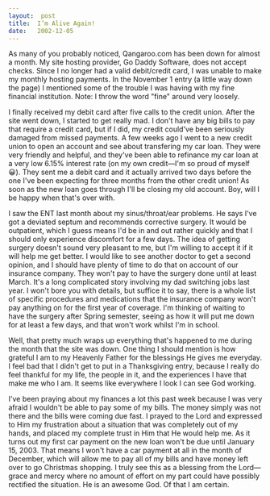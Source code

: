 ```yaml
---
layout:  post
title:  I’m Alive Again!
date:   2002-12-05
---
```


As many of you probably noticed, Qangaroo.com has been down for almost a month. My site hosting provider, Go Daddy Software, does not accept checks. Since I no longer had a valid debit/credit card, I was unable to make my monthly hosting payments. In the November 1 entry (a little way down the page) I mentioned some of the trouble I was having with my fine financial institution. Note: I throw the word "fine" around very loosely.

I finally received my debit card after five calls to the credit union. After the site went down, I started to get really mad. I don't have any big bills to pay that require a credit card, but if I did, my credit could've been seriously damaged from missed payments. A few weeks ago I went to a new credit union to open an account and see about transfering my car loan. They were very friendly and helpful, and they've been able to refinance my car loan at a very low 6.15% interest rate (on my own credit—I'm so proud of myself 😀). They sent me a debit card and it actually arrived two days before the one I've been expecting for three months from the other credit union! As soon as the new loan goes through I'll be closing my old account. Boy, will I be happy when that's over with.

I saw the ENT last month about my sinus/throat/ear problems. He says I've got a deviated septum and recommends corrective surgery. It would be outpatient, which I guess means I'd be in and out rather quickly and that I should only experience discomfort for a few days. The idea of getting surgery doesn't sound very pleasant to me, but I'm willing to accept it if it will help me get better. I would like to see another doctor to get a second opinion, and I should have plenty of time to do that on account of our insurance company. They won't pay to have the surgery done until at least March. It's a long complicated story involving my dad switching jobs last year. I won't bore you with details, but suffice it to say, there is a whole list of specific procedures and medications that the insurance company won't pay anything on for the first year of coverage. I'm thinking of waiting to have the surgery after Spring semester, seeing as how it will put me down for at least a few days, and that won't work whilst I'm in school.

Well, that pretty much wraps up everything that's happened to me during the month that the site was down. One thing I should mention is how grateful I am to my Heavenly Father for the blessings He gives me everyday. I feel bad that I didn't get to put in a Thanksgiving entry, because I really do feel thankful for my life, the people in it, and the experiences I have that make me who I am. It seems like everywhere I look I can see God working.

I've been praying about my finances a lot this past week because I was very afraid I wouldn't be able to pay some of my bills. The money simply was not there and the bills were coming due fast. I prayed to the Lord and expressed to Him my frustration about a situation that was completely out of my hands, and placed my complete trust in Him that He would help me. As it turns out my first car payment on the new loan won't be due until January 15, 2003. That means I won't have a car payment at all in the month of December, which will allow me to pay all of my bills and have money left over to go Christmas shopping. I truly see this as a blessing from the Lord—grace and mercy where no amount of effort on my part could have possibly rectified the situation. He is an awesome God. Of that I am certain.